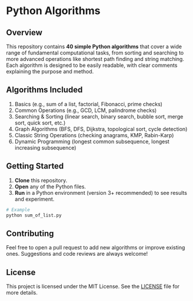 # Python Algorithms

## Overview
This repository contains **40 simple Python algorithms** that cover a wide range of fundamental computational tasks, from sorting and searching to more advanced operations like shortest path finding and string matching. Each algorithm is designed to be easily readable, with clear comments explaining the purpose and method.

## Algorithms Included
1. Basics (e.g., sum of a list, factorial, Fibonacci, prime checks)
2. Common Operations (e.g., GCD, LCM, palindrome checks)
3. Searching & Sorting (linear search, binary search, bubble sort, merge sort, quick sort, etc.)
4. Graph Algorithms (BFS, DFS, Dijkstra, topological sort, cycle detection)
5. Classic String Operations (checking anagrams, KMP, Rabin-Karp)
6. Dynamic Programming (longest common subsequence, longest increasing subsequence)

## Getting Started
1. **Clone** this repository.
2. **Open** any of the Python files.
3. **Run** in a Python environment (version 3+ recommended) to see results and experiment.

```bash
# Example
python sum_of_list.py
```

## Contributing
Feel free to open a pull request to add new algorithms or improve existing ones. Suggestions and code reviews are always welcome!

## License
This project is licensed under the MIT License. See the [LICENSE](LICENSE) file for more details.


